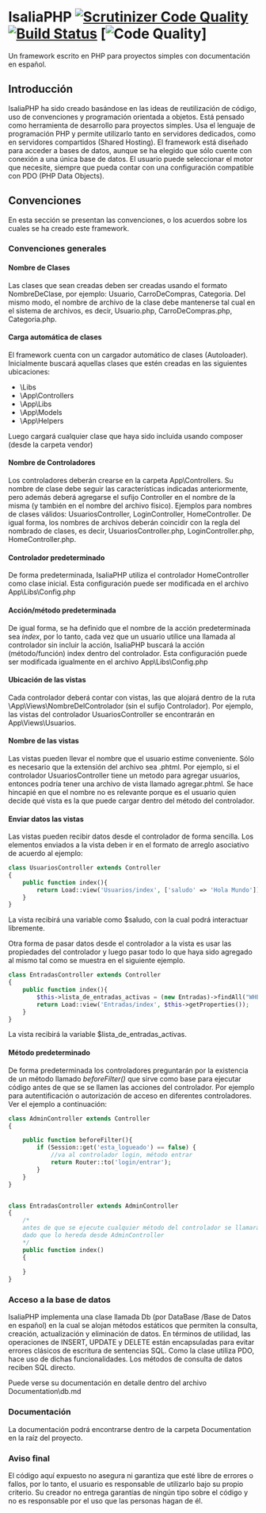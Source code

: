 # IsaliaPHP  [![Scrutinizer Code Quality](https://scrutinizer-ci.com/g/IsaliaPHP/IsaliaPHP/badges/quality-score.png?b=main)](https://scrutinizer-ci.com/g/IsaliaPHP/IsaliaPHP/?branch=main) [![Build Status](https://scrutinizer-ci.com/g/IsaliaPHP/IsaliaPHP/badges/build.png?b=main)](https://scrutinizer-ci.com/g/IsaliaPHP/IsaliaPHP/build-status/main) [![Code Quality](https://codeclimate.com/github/IsaliaPHP/IsaliaPHP/badges/gpa.svg)]
Un framework escrito en PHP para proyectos simples con documentación en español.

## Introducción
IsaliaPHP ha sido creado basándose en las ideas de reutilización de código, uso de convenciones y programación orientada a objetos.
Está pensado como herramienta de desarrollo para proyectos simples.
Usa el lenguaje de programación PHP y permite utilizarlo tanto en servidores dedicados, como en servidores compartidos (Shared Hosting).
El framework está diseñado para acceder a bases de datos, aunque se ha elegido que sólo cuente con conexión a una única base de datos. 
El usuario puede seleccionar el motor que necesite, siempre que pueda contar con una configuración compatible con PDO (PHP Data Objects).

## Convenciones
En esta sección se presentan las convenciones, o los acuerdos sobre los cuales se ha creado este framework. 

### Convenciones generales

#### Nombre de Clases
Las clases que sean creadas deben ser creadas usando el formato NombreDeClase, por ejemplo: Usuario, CarroDeCompras, Categoria. Del mismo modo, el nombre de archivo de la clase debe mantenerse tal cual en el sistema de archivos, es decir, Usuario.php, CarroDeCompras.php, Categoria.php.

#### Carga automática de clases
El framework cuenta con un cargador automático de clases (Autoloader). Inicialmente buscará aquellas clases que estén creadas en las siguientes ubicaciones:
- \Libs
- \App\Controllers
- \App\Libs
- \App\Models
- \App\Helpers

Luego cargará cualquier clase que haya sido incluida usando composer (desde la carpeta vendor)

#### Nombre de Controladores
Los controladores deberán crearse en la carpeta App\Controllers. Su nombre de clase debe seguir las características indicadas anteriormente, pero además deberá agregarse el sufijo Controller en el nombre de la misma (y también en el nombre del archivo físico). Ejemplos para nombres de clases válidos: UsuariosController, LoginController, HomeController. De igual forma, los nombres de archivos deberán coincidir con la regla del nombrado de clases, es decir, UsuariosController.php, LoginController.php, HomeController.php.

#### Controlador predeterminado
De forma predeterminada, IsaliaPHP utiliza el controlador HomeController como clase inicial. Esta configuración puede ser modificada en el archivo App\Libs\Config.php

#### Acción/método predeterminada
De igual forma, se ha definido que el nombre de la acción predeterminada sea *index*, por lo tanto, cada vez que un usuario utilice una llamada al controlador sin incluir la acción, IsaliaPHP buscará la acción (método/función) index dentro del controlador. Esta configuración puede ser modificada igualmente en el archivo App\Libs\Config.php

#### Ubicación de las vistas
Cada controlador deberá contar con vistas, las que alojará dentro de la ruta \App\Views\NombreDelControlador (sin el sufijo Controlador). Por ejemplo, las vistas del controlador UsuariosController se encontrarán en App\Views\Usuarios.

#### Nombre de las vistas
Las vistas pueden llevar el nombre que el usuario estime conveniente. Sólo es necesario que la extensión del archivo sea .phtml. Por ejemplo, si el controlador UsuariosController tiene un metodo para agregar usuarios, entonces podría tener una archivo de vista llamado agregar.phtml. Se hace hincapié en que el nombre no es relevante porque es el usuario quien decide qué vista es la que puede cargar dentro del método del controlador.

#### Enviar datos las vistas
Las vistas pueden recibir datos desde el controlador de forma sencilla. Los elementos enviados a la vista deben ir en el formato de arreglo asociativo de acuerdo al ejemplo:

```php
class UsuariosController extends Controller
{
    public function index(){
        return Load::view('Usuarios/index', ['saludo' => 'Hola Mundo']);
    }
}
```

La vista recibirá una variable como $saludo, con la cual podrá interactuar libremente.

Otra forma de pasar datos desde el controlador a la vista es usar las propiedades del controlador y luego pasar todo lo que haya sido agregado al mismo tal como se muestra en el siguiente ejemplo.

```php
class EntradasController extends Controller
{
    public function index(){
        $this->lista_de_entradas_activas = (new Entradas)->findAll("WHERE activa = 1");
        return Load::view('Entradas/index', $this->getProperties());
    }
}
```

La vista recibirá la variable $lista_de_entradas_activas.


#### Método predeterminado
De forma predeterminada los controladores preguntarán por la existencia de un método llamado *beforeFilter()* que sirve como base para ejecutar código antes de que se se llamen las acciones del controlador. Por ejemplo para autentificación o autorización de acceso en diferentes controladores. Ver el ejemplo a continuación:

```php
class AdminController extends Controller
{

    public function beforeFilter(){
        if (Session::get('esta_logueado') == false) {
            //va al controlador login, método entrar
            return Router::to('login/entrar'); 
        }
    }
}


class EntradasController extends AdminController
{
    /*
    antes de que se ejecute cualquier método del controlador se llamará a beforeFilter
    dado que lo hereda desde AdminController
    */
    public function index()
    {
        
    }
}
```

### Acceso a la base de datos
IsaliaPHP implementa una clase llamada Db (por DataBase /Base de Datos en español) en la cual se alojan métodos estáticos que permiten la consulta, creación, actualización y eliminación de datos. En términos de utilidad, las operaciones de INSERT, UPDATE y DELETE están encapsuladas para evitar errores clásicos de escritura de sentencias SQL. Como la clase utiliza PDO, hace uso de dichas funcionalidades. Los métodos de consulta de datos reciben SQL directo.

Puede verse su documentación en detalle dentro del archivo Documentation\db.md


### Documentación
La documentación podrá encontrarse dentro de la carpeta Documentation en la raíz del proyecto.


### Aviso final
El código aquí expuesto no asegura ni garantiza que esté libre de errores o fallos, por lo tanto, el usuario es responsable de utilizarlo bajo su propio criterio. Su creador no entrega garantías de ningún tipo sobre el código y no es responsable por el uso que las personas hagan de él.
